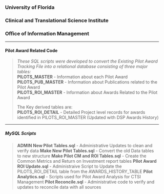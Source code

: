 		
### University of Florida
### Clinical and Translational Science Institute
### Office of Information Management
_ _ _ _ _ _ _ 
#### Pilot Award Related Code
> _These SQL scripts were developed to convert the Existing Pilot Award Tracking File into_
> _a relational database consisting of three major tables:_  
>     **PILOTS_MASTER** - Information about each Pilot Award  
>     **PILOTS_PUB_MASTER** - Information about Publications related to the Pilot Award  
>     **PILOTS_ROI_MASTER** - Information about Awards Related to the Pilot Award  
>    
> The Key derived tables are:  
>     **PILOTS_ROI_DETAIL** - Detailed Project level records for awards identified in PILOTS_ROI_MASTER (Updated with DSP Awards History)  
   
_ _ _ _ _   
##### MySQL Scripts
>   
>  **ADMIN New Pilot Tables.sql** - Administrative Updates to clean and verify data 
>  **Make New Pilot Tables.sql**  - Convert the old Data tables to new structure
>  **Make Pilot CM and ROI Tables.sql**  -  Create the Common Metrics and Return on Investment report tables
>  **PIlot Award ROI Update.sql** - Administraive Script to Update the PILOTS_ROI_DETAIL table from the AWARDS_HISTORY_TABLE
>  **Pilot Analytics.sql**  -  Scripts used for Pilot Award Analysis for CTSI Management
>  **Pilot Reconcile.sql** - Administrative code to verify and updates to reconcile data with all sources  	


